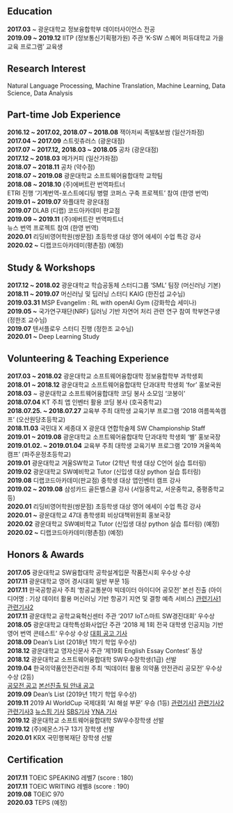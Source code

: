 <h2 id="education">Education</h2>
<p><strong>2017.03</strong> ~ 광운대학교 정보융합학부 데이터사이언스 전공<br>
<strong>2019.09 ~ 2019.12</strong> IITP (정보통신기획평가원) 주관 ‘K-SW 스퀘어 퍼듀대학교 가을 교육 프로그램’ 교육생</p>
<h2 id="research-interest">Research Interest</h2>
<p>Natural Language Processing, Machine Translation, Machine Learning, Data Science, Data Analysis</p>
<h2 id="part-time-job-experience">Part-time Job Experience</h2>
<p><strong>2016.12 ~ 2017.02, 2018.07 ~ 2018.08</strong> 잭아저씨 족발&amp;보쌈 (일산가좌점)<br>
<strong>2017.04 ~ 2017.09</strong>  스트릿츄러스 (광운대점)<br>
<strong>2017.07 ~ 2017.12, 2018.03 ~ 2018.05</strong> 공차 (광운대점)<br>
<strong>2017.12 ~ 2018.03</strong> 메가커피 (일산가좌점)<br>
<strong>2018.07 ~ 2018.11</strong>  공차 (약수점)<br>
<strong>2018.07 ~ 2019.08</strong>  광운대학교 소프트웨어융합대학 교학팀<br>
<strong>2018.08 ~ 2018.10</strong>  (주)에버트란 번역파트너<br>
ETRI 진행 ‘기계번역-포스트에디팅 병렬 코퍼스 구축 프로젝트’ 	참여 (한영 번역)<br>
<strong>2019.01 ~ 2019.07</strong>  와플대학 광운대점<br>
<strong>2019.07</strong>  DLAB (디랩) 코드아카데미 판교점<br>
<strong>2019.09 ~ 2019.11</strong>  (주)에버트란 번역파트너<br>
뉴스 번역 프로젝트 참여 (한영 번역)<br>
<strong>2020.01</strong> 리딩비영어학원(쌍문점) 초등학생 대상 영어 에세이 수업 특강 강사<br>
<strong>2020.02 ~</strong> 디랩코드아카데미(평촌점) (예정)</p>
<h2 id="study--workshops">Study &amp; Workshops</h2>
<p><strong>2017.12 ~ 2018.02</strong> 광운대학교 학습공동체 스터디그룹 ‘SML’ 팀장 (머신러닝 기본)<br>
<strong>2018.11 ~ 2019.07</strong> 머신러닝 및 딥러닝 스터디 KAIG (한진섭 교수님)<br>
<strong>2019.03.31</strong> MSP Evangelim : RL with openAI Gym (강화학습 세미나)<br>
<strong>2019.05 ~</strong> 국가연구재단(NRF) 딥러닝 기반 자연어 처리 관련 연구 참여 학부연구생 (정한조 교수님)<br>
<strong>2019.07</strong> 텐서플로우 스터디 진행 (정한조 교수님)<br>
<strong>2020.01 ~</strong> Deep Learning Study</p>
<h2 id="volunteering--teaching-experience">Volunteering &amp; Teaching Experience</h2>
<p><strong>2017.03 ~ 2018.02</strong> 광운대학교 소프트웨어융합대학 정보융합학부 과학생회<br>
<strong>2018.01 ~ 2018.12</strong> 광운대학교 소프트웨어융합대학 단과대학 학생회 ‘for’ 홍보국원<br>
<strong>2018.03</strong> ~ 광운대학교 소프트웨어융합대학 코딩 봉사 소모임 ‘코봉이’<br>
<strong>2018.07.04</strong> KT 주최 앱 인벤터 활용 코딩 봉사 (호곡중학교)<br>
<strong>2018.07.25. ~ 2018.07.27</strong> 교육부 주최 대학생 교육기부 프로그램 ‘2018 여름쏙쏙캠프’ (오산원당초등학교)<br>
<strong>2018.11.03</strong> 국민대 X 세종대 X 광운대 연합학술제 SW Championship Staff<br>
<strong>2019.01 ~ 2019.08</strong> 광운대학교 소프트웨어융합대학 단과대학 학생회 ‘별’ 홍보국장<br>
<strong>2019.01.02. ~ 2019.01.04</strong> 교육부 주최 대학생 교육기부 프로그램 ‘2019 겨울쏙쏙캠프’ (파주운정초등학교)<br>
<strong>2019.01</strong> 광운대학교 겨울SW학교 Tutor (2학년 학생 대상 C언어 실습 튜터링)<br>
<strong>2019.02</strong> 광운대학교 SW예비학교 Tutor (신입생 대상 python 실습 튜터링)<br>
<strong>2019.08</strong> 디랩코드아카데미(판교점) 중학생 대상 앱인벤터 캠프 강사<br>
<strong>2019.02 ~ 2019.08</strong> 삼성카드 골든벨스쿨 강사 (서일중학교, 서운중학교, 중평중학교 등)<br>
<strong>2020.01</strong> 리딩비영어학원(쌍문점) 초등학생 대상 영어 에세이 수업 특강 강사<br>
<strong>2020.01 ~</strong> 광운대학교 47대 총학생회 비상대책위원회 홍보국장<br>
<strong>2020.02</strong> 광운대학교 SW예비학교 Tutor (신입생 대상 python 실습 튜터링) (예정)<br>
<strong>2020.02 ~</strong> 디랩코드아카데미(평촌점) (예정)</p>
<h2 id="honors--awards">Honors &amp; Awards</h2>
<p><strong>2017.05</strong> 광운대학교 SW융합대학 공학설계입문 작품전시회 우수상 수상<br>
<strong>2017.11</strong> 광운대학교 영어 경시대회 일반 부문 1등<br>
<strong>2017.11</strong> 한국공항공사 주최 ‘항공교통분야 빅데이터 아이디어 공모전’ 본선 진출 (아이디어명 : 기상 데이터 활용 머신러닝 기반 항공기 지연 및 결항 예측 서비스) <a href="http://www.fnnews.com/news/201711271903052085">관련기사1</a> <a href="http://www.newsis.com/view/?id=NISI20171127_0013596393">관련기사2</a><br>
<strong>2017.11</strong> 광운대학교 공학교육혁신센터 주관 ‘2017 IoT스마트 SW경진대회’ 우수상<br>
<strong>2018.05</strong> 광운대학교 대학특성화사업단 주관 ‘2018 제 1회 전국 대학생 인공지능 기반 영어 번역 콘테스트’ 우수상 수상 <a href="https://news.joins.com/article/22611748">대회 공고 기사</a><br>
<strong>2018.09</strong> Dean’s List (2018년 1학기 학업 우수상)<br>
<strong>2018.12</strong> 광운대학교 영자신문사 주관 ‘제19회 English Essay Contest’ 동상<br>
<strong>2018.12</strong> 광운대학교 소프트웨어융합대학 SW우수장학생(1급) 선발<br>
<strong>2019.04</strong> 한국의약품안전관리원 주최 ‘빅데이터 활용 의약품 안전관리 공모전’ 우수상 수상 (2등)<br>
<a href="https://www.drugsafe.or.kr/iwt/ds/ko/bbs/EgovBbs.do?bbsId=BBSMSTR_000000000011&amp;nttId=2871&amp;pageIndex=2&amp;searchCnd=0&amp;searchWrd=">공모전 공고</a> <a href="https://www.drugsafe.or.kr/iwt/ds/ko/bbs/EgovBbs.do?bbsId=BBSMSTR_000000000011&amp;nttId=2925">본선진출 팀 안내 공고</a><br>
<strong>2019.09</strong> Dean’s List (2019년 1학기 학업 우수상)<br>
<strong>2019.11</strong> 2019 AI WorldCup 국제대회 ‘AI 해설 부문’ 우승 (1등) <a href="http://news.g-enews.com/view.php?ud=2019110400251328110bf3fa6eb9_1&amp;md=20191104145516_M">관련기사1</a> <a href="http://www.newsworks.co.kr/news/articleView.html?idxno=408035">관련기사2</a> <a href="http://www.zdnet.co.kr/view/?no=20191103215931">관련기사3</a> <a href="http://www.newspim.com/news/view/20191103000165">뉴스핌 기사</a> <a href="https://news.sbs.co.kr/news/endPage.do?news_id=N1005506477&amp;plink=ORI&amp;cooper=NAVER">SBS기사</a> <a href="https://www.yna.co.kr/view/AKR20191103034600063?input=1195m">YNA 기사</a><br>
<strong>2019.12</strong> 광운대학교 소프트웨어융합대학 SW우수장학생 선발<br>
<strong>2019.12</strong> (주)에몬스가구 13기 장학생 선발<br>
<strong>2020.01</strong> KRX 국민행복재단 장학생 선발</p>
<h2 id="certification">Certification</h2>
<p><strong>2017.11</strong> TOEIC SPEAKING 레벨7 (score : 180)<br>
<strong>2017.11</strong> TOEIC WRITING 레벨8 (score : 190)<br>
<strong>2019.08</strong> TOEIC 970<br>
<strong>2020.03</strong> TEPS (예정)</p>

